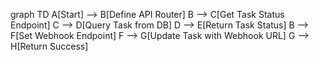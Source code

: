 graph TD
    A[Start] --> B[Define API Router]
    B --> C[Get Task Status Endpoint]
    C --> D[Query Task from DB]
    D --> E[Return Task Status]
    B --> F[Set Webhook Endpoint]
    F --> G[Update Task with Webhook URL]
    G --> H[Return Success]
